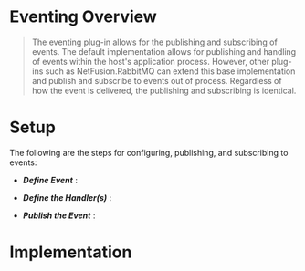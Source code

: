 # Eventing Overview
>The eventing plug-in allows for the publishing and subscribing of events.  The
default implementation allows for publishing and handling of events within the
host's application process.  However, other plug-ins such as NetFusion.RabbitMQ
can extend this base implementation and publish and subscribe to events out of
process.  Regardless of how the event is delivered, the publishing and subscribing
is identical.

# Setup

The following are the steps for configuring, publishing, and subscribing to
events:

* ___Define Event___
:

* ___Define the Handler(s)___
:

* ___Publish the Event___
:

# Implementation

